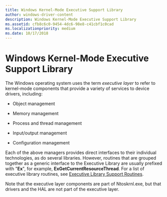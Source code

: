 ```yaml
---
title: Windows Kernel-Mode Executive Support Library
author: windows-driver-content
description: Windows Kernel-Mode Executive Support Library
ms.assetid: cfb8c6c0-9454-4dc6-98e8-c41cbf1c0cad
ms.localizationpriority: medium
ms.date: 10/17/2018
---
```


# Windows Kernel-Mode Executive Support Library


The Windows operating system uses the term *executive layer* to refer to kernel-mode components that provide a variety of services to device drivers, including:

-   Object management

-   Memory management

-   Process and thread management

-   Input/output management

-   Configuration management

Each of the above managers provides direct interfaces to their individual technologies, as do several libraries. However, routines that are grouped together as a generic interface to the Executive Library are usually prefixed with "**Ex**", for example, **ExGetCurrentResourceThread**. For a list of executive library routines, see [Executive Library Support Routines](https://msdn.microsoft.com/library/windows/hardware/ff544582).

Note that the executive layer components are part of Ntoskrnl.exe, but that drivers and the HAL are not part of the executive layer.

 

 




